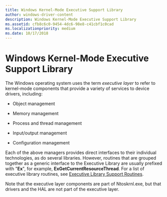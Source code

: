 ```yaml
---
title: Windows Kernel-Mode Executive Support Library
author: windows-driver-content
description: Windows Kernel-Mode Executive Support Library
ms.assetid: cfb8c6c0-9454-4dc6-98e8-c41cbf1c0cad
ms.localizationpriority: medium
ms.date: 10/17/2018
---
```


# Windows Kernel-Mode Executive Support Library


The Windows operating system uses the term *executive layer* to refer to kernel-mode components that provide a variety of services to device drivers, including:

-   Object management

-   Memory management

-   Process and thread management

-   Input/output management

-   Configuration management

Each of the above managers provides direct interfaces to their individual technologies, as do several libraries. However, routines that are grouped together as a generic interface to the Executive Library are usually prefixed with "**Ex**", for example, **ExGetCurrentResourceThread**. For a list of executive library routines, see [Executive Library Support Routines](https://msdn.microsoft.com/library/windows/hardware/ff544582).

Note that the executive layer components are part of Ntoskrnl.exe, but that drivers and the HAL are not part of the executive layer.

 

 




